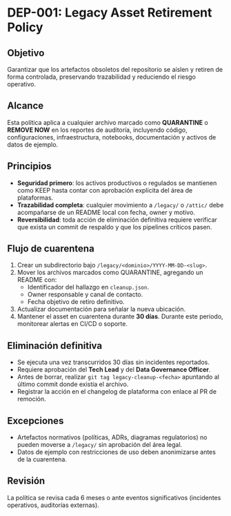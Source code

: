 # DEP-001: Legacy Asset Retirement Policy

## Objetivo
Garantizar que los artefactos obsoletos del repositorio se aíslen y retiren de forma controlada, preservando trazabilidad y reduciendo el riesgo operativo.

## Alcance
Esta política aplica a cualquier archivo marcado como **QUARANTINE** o **REMOVE NOW** en los reportes de auditoría, incluyendo código, configuraciones, infraestructura, notebooks, documentación y activos de datos de ejemplo.

## Principios
- **Seguridad primero**: los activos productivos o regulados se mantienen como KEEP hasta contar con aprobación explícita del área de plataformas.
- **Trazabilidad completa**: cualquier movimiento a `/legacy/` o `/attic/` debe acompañarse de un README local con fecha, owner y motivo.
- **Reversibilidad**: toda acción de eliminación definitiva requiere verificar que exista un commit de respaldo y que los pipelines críticos pasen.

## Flujo de cuarentena
1. Crear un subdirectorio bajo `/legacy/<dominio>/YYYY-MM-DD-<slug>`.
2. Mover los archivos marcados como QUARANTINE, agregando un README con:
   - Identificador del hallazgo en `cleanup.json`.
   - Owner responsable y canal de contacto.
   - Fecha objetivo de retiro definitivo.
3. Actualizar documentación para señalar la nueva ubicación.
4. Mantener el asset en cuarentena durante **30 días**. Durante este periodo, monitorear alertas en CI/CD o soporte.

## Eliminación definitiva
- Se ejecuta una vez transcurridos 30 días sin incidentes reportados.
- Requiere aprobación del **Tech Lead** y del **Data Governance Officer**.
- Antes de borrar, realizar `git tag legacy-cleanup-<fecha>` apuntando al último commit donde existía el archivo.
- Registrar la acción en el changelog de plataforma con enlace al PR de remoción.

## Excepciones
- Artefactos normativos (políticas, ADRs, diagramas regulatorios) no pueden moverse a `/legacy/` sin aprobación del área legal.
- Datos de ejemplo con restricciones de uso deben anonimizarse antes de la cuarentena.

## Revisión
La política se revisa cada 6 meses o ante eventos significativos (incidentes operativos, auditorías externas).
